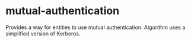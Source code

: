 # mutual-authentication
Provides a way for entities to use mutual authentication. Algorithm uses a simplified version of Kerberos.
